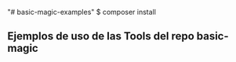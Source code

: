 "# basic-magic-examples" $ composer install

<h2>Ejemplos de uso de las Tools del repo basic-magic</h2>